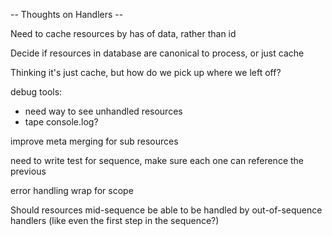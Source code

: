 -- Thoughts on Handlers --

Need to cache resources by has of data, rather than id

Decide if resources in database are canonical to process, or just cache

Thinking it's just cache, but how do we pick up where we left off?


debug tools:
- need way to see unhandled resources
- tape console.log?

improve meta merging for sub resources

need to write test for sequence, make sure each one can reference the previous

error handling wrap for scope

Should resources mid-sequence be able to be handled by out-of-sequence handlers (like even the first step in the sequence?)
